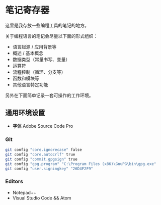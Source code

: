 # 笔记寄存器

这里是我存放一些编程工具的笔记的地方。

关于编程语言的笔记会尽量以下面的形式组织：

- 语言起源 / 应用背景等
- 概述 / 基本概念
- 数据类型（常量书写、变量）
- 运算符
- 流程控制（循环、分支等）
- 函数和模块等
- 其他语言特定功能

另外在下面简单记录一套可操作的工作环境。

## 通用环境设置

- **字体** Adobe Source Code Pro

### Git

```bash
git config "core.ignorecase" false
git config "core.autocrlf" true
git config "commit.gpgsign" true
git config "gpg.program" "C:\Program Files (x86)\GnuPG\bin\gpg.exe"
git config "user.signingkey" "26D4F2F9"
```

### Editors

- Notepad++
- Visual Studio Code && Atom
